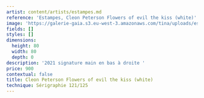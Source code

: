 ```yaml
---
artist: content/artists/estampes.md
reference: 'Estampes, Cleon Peterson Flowers of evil the kiss (white)'
image: 'https://galerie-gaia.s3.eu-west-3.amazonaws.com/tina/uploads/estampes/1326042_1_l.jpg'
fields: []
styles: []
dimensions:
  height: 80
  width: 80
  depth: 0
description: '2021 signature main en bas à droite '
price: 900
contextual: false
title: Cleon Peterson Flowers of evil the kiss (white)
technique: Sérigraphie 121/125
---
```


